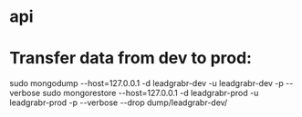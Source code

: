# api


# Transfer data from dev to prod:

sudo mongodump --host=127.0.0.1 -d leadgrabr-dev -u leadgrabr-dev -p <password> --verbose
sudo mongorestore --host=127.0.0.1 -d leadgrabr-prod -u leadgrabr-prod -p <password> --verbose --drop dump/leadgrabr-dev/
